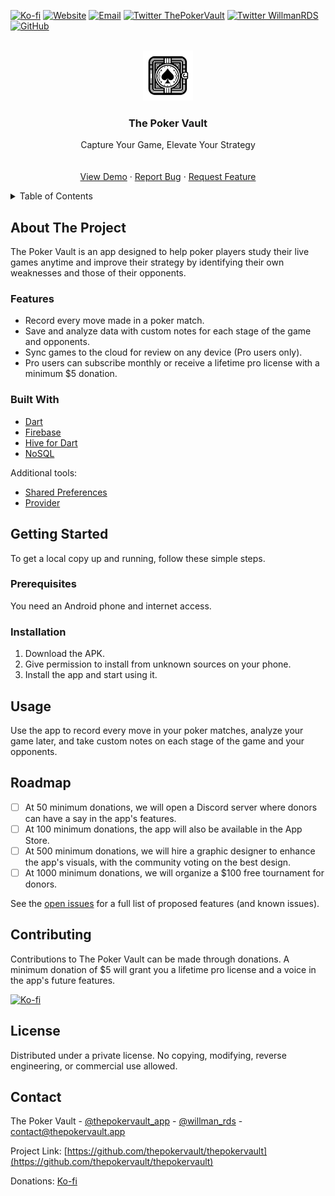 <a name="readme-top"></a>

[![Ko-fi][kofi-badge]][kofi-url]
[![Website][website-badge]][website-url]
[![Email][email-badge]][email-url]
[![Twitter ThePokerVault][twitter-pokervault-badge]][twitter-pokervault-url]
[![Twitter WillmanRDS][twitter-willman-badge]][twitter-willman-url]
[![GitHub][github-badge]][github-url]

<!-- PROJECT LOGO -->
<br />
<div align="center">
  <a href="https://github.com/thepokervault/thepokervault">
    <img src="images/OGlogo.png" alt="Logo" width="80" height="80">
  </a>

  <h3 align="center">The Poker Vault</h3>

  <p align="center">
    Capture Your Game, Elevate Your Strategy
    <br />
    <br />
    <br />
    <a href="https://github.com/thepokervault/thepokervault/tree/main/builds">View Demo</a>
    ·
    <a href="https://github.com/thepokervault/thepokervault/issues/new?labels=bug&template=bug-report---.md">Report Bug</a>
    ·
    <a href="https://github.com/thepokervault/thepokervault/issues/new?labels=enhancement&template=feature-request---.md">Request Feature</a>
  </p>
</div>

<!-- TABLE OF CONTENTS -->
<details>
  <summary>Table of Contents</summary>
  <ol>
    <li>
      <a href="#about-the-project">About The Project</a>
      <ul>
        <li><a href="#built-with">Built With</a></li>
      </ul>
    </li>
    <li>
      <a href="#getting-started">Getting Started</a>
      <ul>
        <li><a href="#prerequisites">Prerequisites</a></li>
        <li><a href="#installation">Installation</a></li>
      </ul>
    </li>
    <li><a href="#usage">Usage</a></li>
    <li><a href="#roadmap">Roadmap</a></li>
    <li><a href="#contributing">Contributing</a></li>
    <li><a href="#license">License</a></li>
    <li><a href="#contact">Contact</a></li>
  </ol>
</details>

<!-- ABOUT THE PROJECT -->
## About The Project

The Poker Vault is an app designed to help poker players study their live games anytime and improve their strategy by identifying their own weaknesses and those of their opponents.

### Features
- Record every move made in a poker match.
- Save and analyze data with custom notes for each stage of the game and opponents.
- Sync games to the cloud for review on any device (Pro users only).
- Pro users can subscribe monthly or receive a lifetime pro license with a minimum $5 donation.


### Built With
* [Dart](https://dart.dev)
* [Firebase](https://firebase.google.com)
* [Hive for Dart](https://pub.dev/packages/hive)
* [NoSQL](https://www.mongodb.com/nosql-explained)

Additional tools:
* [Shared Preferences](https://pub.dev/packages/shared_preferences)
* [Provider](https://pub.dev/packages/provider)


<!-- GETTING STARTED -->
## Getting Started

To get a local copy up and running, follow these simple steps.

### Prerequisites

You need an Android phone and internet access.

### Installation

1. Download the APK.
2. Give permission to install from unknown sources on your phone.
3. Install the app and start using it.


<!-- USAGE EXAMPLES -->
## Usage

Use the app to record every move in your poker matches, analyze your game later, and take custom notes on each stage of the game and your opponents.

<!-- ROADMAP -->
## Roadmap

- [ ] At 50 minimum donations, we will open a Discord server where donors can have a say in the app's features.
- [ ] At 100 minimum donations, the app will also be available in the App Store.
- [ ] At 500 minimum donations, we will hire a graphic designer to enhance the app's visuals, with the community voting on the best design.
- [ ] At 1000 minimum donations, we will organize a $100 free tournament for donors.

See the [open issues](https://github.com/thepokervault/thepokervault/issues) for a full list of proposed features (and known issues).


<!-- CONTRIBUTING -->
## Contributing

Contributions to The Poker Vault can be made through donations. A minimum donation of $5 will grant you a lifetime pro license and a voice in the app's future features.

[![Ko-fi][kofi-badge]][kofi-url]


<!-- LICENSE -->
## License

Distributed under a private license. No copying, modifying, reverse engineering, or commercial use allowed.


<!-- CONTACT -->
## Contact

The Poker Vault - [@thepokervault_app](https://twitter.com/thepokervault_app) - [@willman_rds](https://twitter.com/willman_rds) - contact@thepokervault.app

Project Link: [https://github.com/thepokervault/thepokervault](https://github.com/thepokervault/thepokervault)

Donations: [Ko-fi](https://ko-fi.com/cattobaby)


<!-- MARKDOWN LINKS & IMAGES -->
<!-- https://www.markdownguide.org/basic-syntax/#reference-style-links -->

[kofi-badge]: https://img.shields.io/badge/Ko_fi-Become_a_Donor-ff5f5f?logo=ko-fi&style=for-the-badge
[kofi-url]: https://ko-fi.com/cattobaby
[website-badge]: https://img.shields.io/badge/website-000000?style=for-the-badge&logo=About.me&logoColor=white
[website-url]: https://thepokervault.app
[email-badge]: https://img.shields.io/badge/email-D14836?style=for-the-badge&logo=gmail&logoColor=white
[email-url]: mailto:contact@thepokervault.app
[twitter-pokervault-badge]: https://img.shields.io/twitter/follow/thepokervault_app?style=for-the-badge
[twitter-pokervault-url]: https://twitter.com/thepokervault_app
[twitter-willman-badge]: https://img.shields.io/twitter/follow/willman_rds?style=for-the-badge
[twitter-willman-url]: https://twitter.com/willman_rds
[github-badge]: https://img.shields.io/badge/github-171515?style=for-the-badge&logo=github&logoColor=white
[github-url]: https://github.com/cattobaby
